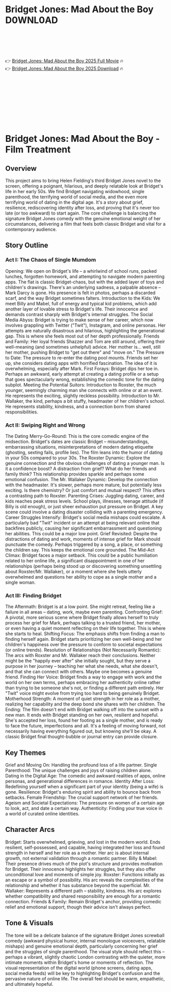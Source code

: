 # Bridget Jones: Mad About the Boy D0WNL0AD

<br><br><br><br>


👉 <a href="https://Demarcus-fanenbuhu1980.github.io/fqepkjjktj/">Bridget Jones: Mad About the Boy 2025 Full Movie</a> 🔥
<br>
👉 <a href="https://Demarcus-fanenbuhu1980.github.io/fqepkjjktj/">Bridget Jones: Mad About the Boy 2025 Download</a> 🔥


<br><br><br><br><br><br><br><br>


# Bridget Jones: Mad About the Boy - Film Treatment

## Overview

This project aims to bring Helen Fielding's third Bridget Jones novel to the screen, offering a poignant, hilarious, and deeply relatable look at Bridget's life in her early 50s. We find Bridget navigating widowhood, single parenthood, the terrifying world of social media, and the even more terrifying world of dating in the digital age. It's a story about grief, resilience, rediscovering identity after loss, and proving that it's never too late (or too awkward) to start again. The core challenge is balancing the signature Bridget Jones comedy with the genuine emotional weight of her circumstances, delivering a film that feels both classic Bridget and vital for a contemporary audience.

## Story Outline

### Act I: The Chaos of Single Mumdom

   Opening: We open on Bridget's life – a whirlwind of school runs, packed lunches, forgotten homework, and attempting to navigate modern parenting apps. The flat is classic Bridget-chaos, but with the added layer of toys and children's drawings. There's an underlying sadness, a palpable absence – Mark Darcy is gone. His presence is felt in photos, perhaps a discarded scarf, and the way Bridget sometimes falters.
   Introduction to the Kids: We meet Billy and Mabel, full of energy and typical kid problems, which add another layer of lovable stress to Bridget's life. Their innocence and demands contrast sharply with Bridget's internal struggles.
   The Social Media Abyss: Bridget is trying to make sense of her career, which now involves grappling with Twitter ("Twit"), Instagram, and online personas. Her attempts are naturally disastrous and hilarious, highlighting the generational gap. This is where she feels most out of her depth professionally.
   Friends and Family: Her loyal friends Shazzer and Tom are still around, offering their well-meaning (and sometimes unhelpful) advice. Her mother is... well, still her mother, pushing Bridget to "get out there" and "move on."
   The Pressure to Date: The pressure to re-enter the dating pool mounts. Friends set her up, she considers dating apps with horrified fascination. The idea of it is overwhelming, especially after Mark.
   First Forays: Bridget dips her toe in. Perhaps an awkward, early attempt at creating a dating profile or a setup that goes spectacularly wrong, establishing the comedic tone for the dating subplot.
   Meeting the Potential Suitors:
       Introduction to Roxster, the much younger, seemingly charming man she connects with online or at an event. He represents the exciting, slightly reckless possibility.
       Introduction to Mr. Wallaker, the kind, perhaps a bit stuffy, headmaster of her children's school. He represents stability, kindness, and a connection born from shared responsibilities.

### Act II: Swiping Right and Wrong

   The Dating Merry-Go-Round: This is the core comedic engine of the midsection. Bridget's dates are classic Bridget – misunderstandings, embarrassing situations, misinterpretations of modern dating etiquette (ghosting, sexting fails, profile lies). The film leans into the humor of dating in your 50s compared to your 30s.
   The Roxster Dynamic: Explore the genuine connection and the obvious challenges of dating a younger man. Is it a confidence boost? A distraction from grief? What do her friends and family think? This relationship provides sparkle and perhaps some emotional confusion.
   The Mr. Wallaker Dynamic: Develop the connection with the headmaster. It's slower, perhaps more mature, but potentially less exciting. Is there chemistry? Or just comfort and mutual respect? This offers a contrasting path to Roxster.
   Parenting Crises: Juggling dating, career, and kids reaches peak stress levels. School plays, illnesses, teenage attitude (if Billy is old enough), or just sheer exhaustion put pressure on Bridget. A key scene could involve a dating disaster colliding with a parenting emergency.
   Career Struggles Intensify: Bridget's social media mishaps could escalate. A particularly bad "Twit" incident or an attempt at being relevant online that backfires publicly, causing her significant embarrassment and questioning her abilities. This could be a major low point.
   Grief Revisited: Despite the distractions of dating and work, moments of intense grief for Mark should punctuate the comedy. Perhaps triggered by a song, a place, or something the children say. This keeps the emotional core grounded.
   The Mid-Act Climax: Bridget faces a major setback. This could be a public humiliation related to her online life, a significant disappointment in one of her relationships (perhaps being stood up or discovering something unsettling about Roxster/Mr. Wallaker), or a moment where she feels utterly overwhelmed and questions her ability to cope as a single mother and a single woman.

### Act III: Finding Bridget

   The Aftermath: Bridget is at a low point. She might retreat, feeling like a failure in all areas – dating, work, maybe even parenting.
   Confronting Grief: A pivotal, more serious scene where Bridget finally allows herself to truly process her grief for Mark, perhaps talking to a trusted friend, her mother, or even having a quiet moment reflecting on their life together. This is where she starts to heal.
   Shifting Focus: The emphasis shifts from finding a man to finding herself again. Bridget starts prioritizing her own well-being and her children's happiness over the pressure to conform to societal expectations (or online trends).
   Resolution of Relationships (Not Necessarily Romantic): The arcs with Roxster and Mr. Wallaker reach their conclusions. Neither might be the "happily ever after" she initially sought, but they serve a purpose in her journey – teaching her what she needs, what she doesn't, and that she can connect with others. Maybe one becomes a genuine friend.
   Finding Her Voice: Bridget finds a way to engage with work and the world on her own terms, perhaps embracing her authenticity online rather than trying to be someone she's not, or finding a different path entirely. Her "Twit" voice might evolve from trying too hard to being genuinely Bridget.
   Motherhood Strength: A moment of quiet strength in her role as a mother, realizing her capability and the deep bond she shares with her children.
   The Ending: The film doesn't end with Bridget walking off into the sunset with a new man. It ends with Bridget standing on her own, resilient and hopeful. She's accepted her loss, found her footing as a single mother, and is ready to face the future, imperfections and all. It's a feeling of moving forward, not necessarily having everything figured out, but knowing she'll be okay. A classic Bridget final thought-bubble or journal entry can provide closure.

## Key Themes

   Grief and Moving On: Handling the profound loss of a life partner.
   Single Parenthood: The unique challenges and joys of raising children alone.
   Dating in the Digital Age: The comedic and awkward realities of apps, online personas, and generational differences in romance.
   Identity After Loss: Redefining yourself when a significant part of your identity (being a wife) is gone.
   Resilience: Bridget's enduring spirit and ability to bounce back from setbacks.
   Female Friendship: The crucial support network of her friends.
   Ageism and Societal Expectations: The pressure on women of a certain age to look, act, and date a certain way.
   Authenticity: Finding your true voice in a world of curated online identities.

## Character Arcs

   Bridget: Starts overwhelmed, grieving, and lost in the modern world. Ends resilient, self-possessed, and capable, having integrated her loss and found strength in herself and her role as a mother. Her arc is about internal growth, not external validation through a romantic partner.
   Billy & Mabel: Their presence drives much of the plot's structure and provides motivation for Bridget. Their innocence highlights her struggles, but they also offer unconditional love and moments of simple joy.
   Roxster: Functions initially as an escape or a symbol of possibility. His arc reveals the complexities of the relationship and whether it has substance beyond the superficial.
   Mr. Wallaker: Represents a different path – stability, kindness. His arc explores whether compatibility and shared responsibility are enough for a romantic connection.
   Friends & Family: Remain Bridget's anchor, providing comedic relief and emotional support, though their advice isn't always perfect.

## Tone & Visuals

The tone will be a delicate balance of the signature Bridget Jones screwball comedy (awkward physical humor, internal monologue voiceovers, relatable mishaps) and genuine emotional depth, particularly concerning her grief and the struggles of single parenthood. The visual style should reflect this – perhaps a vibrant, slightly chaotic London contrasting with the quieter, more intimate moments within Bridget's home or moments of reflection. The visual representation of the digital world (phone screens, dating apps, social media feeds) will be key to highlighting Bridget's confusion and the pervasive nature of online life. The overall feel should be warm, empathetic, and ultimately hopeful.

